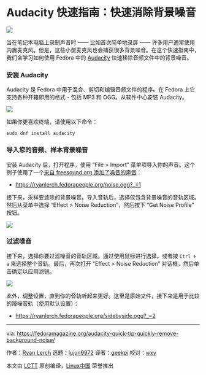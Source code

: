 Audacity 快速指南：快速消除背景噪音
======

![](https://fedoramagazine.org/wp-content/uploads/2018/03/audacity-noise-816x345.png)

当在笔记本电脑上录制声音时 —— 比如首次简单地录屏 —— 许多用户通常使用内置麦克风。但是，这些小型麦克风也会捕获很多背景噪音。在这个快速指南中，我们会学习如何使用 Fedora 中的 [Audacity][1] 快速移除音频文件中的背景噪音。

### 安装 Audacity

Audacity 是 Fedora 中用于混合、剪切和编辑音频文件的程序。在 Fedora 上它支持各种开箱即用的格式 - 包括 MP3 和 OGG。从软件中心安装 Audacity。

![][2]

如果你更喜欢终端，请使用以下命令：

```
sudo dnf install audacity
```

### 导入您的音频、样本背景噪音

安装 Audacity 后，打开程序，使用 “File > Import”  菜单项导入你的声音。这个例子使用了一个[来自 freesound.org 添加了噪音的声音][3]：

- https://ryanlerch.fedorapeople.org/noise.ogg?_=1

接下来，采样要滤除的背景噪音。导入音轨后，选择仅包含背景噪音的音轨区域。然后从菜单中选择 “Effect > Noise Reduction”，然后按下 “Get Noise Profile” 按钮。

![][4]

### 过滤噪音

接下来，选择你要过滤噪音的音轨区域。通过使用鼠标进行选择，或者按 `Ctrl + a` 来选择整个音轨。最后，再次打开 “Effect > Noise Reduction” 对话框，然后单击确定以应用滤镜。

![][5]

此外，调整设置，直到你的音轨听起来更好。这里是原始文件，接下来是用于比较的降噪音轨（使用默认设置）：

- https://ryanlerch.fedorapeople.org/sidebyside.ogg?_=2

--------------------------------------------------------------------------------

via: https://fedoramagazine.org/audacity-quick-tip-quickly-remove-background-noise/

作者：[Ryan Lerch][a]
选题：[lujun9972](https://github.com/lujun9972)
译者：[geekpi](https://github.com/geekpi)
校对：[wxy](https://github.com/wxy)

本文由 [LCTT](https://github.com/LCTT/TranslateProject) 原创编译，[Linux中国](https://linux.cn/) 荣誉推出

[a]: https://fedoramagazine.org/introducing-flatpak/
[1]:https://www.audacityteam.org/
[2]:https://fedoramagazine.org/wp-content/uploads/2018/03/audacity-software.jpg
[3]:https://freesound.org/people/levinj/sounds/8323/
[4]:https://fedoramagazine.org/wp-content/uploads/2018/03/select-noise-profile.gif
[5]:https://fedoramagazine.org/wp-content/uploads/2018/03/apply-filter.gif
